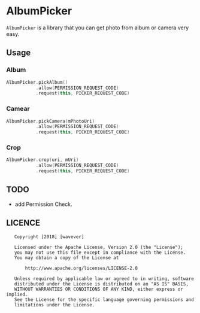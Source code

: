 # AlbumPicker

`AlbumPicker` is a library that you can get photo from album or camera very easy.

## Usage

### Album

``` kotlin
AlbumPicker.pickAlbum()
           .allow(PERMISSION_REQUEST_CODE)
           .request(this, PICKER_REQUEST_CODE)
```

### Camear

``` kotlin
AlbumPicker.pickCamera(mPhotoUri)
           .allow(PERMISSION_REQUEST_CODE)
           .request(this, PICKER_REQUEST_CODE)
```

### Crop

``` kotlin
AlbumPicker.crop(uri, mUri)
           .allow(PERMISSION_REQUEST_CODE)
           .request(this, PICKER_REQUEST_CODE)
```

## TODO 

* add Permission Check.

## LICENCE

```
   Copyright [2018] [wavever]

   Licensed under the Apache License, Version 2.0 (the "License");
   you may not use this file except in compliance with the License.
   You may obtain a copy of the License at

       http://www.apache.org/licenses/LICENSE-2.0

   Unless required by applicable law or agreed to in writing, software
   distributed under the License is distributed on an "AS IS" BASIS,
   WITHOUT WARRANTIES OR CONDITIONS OF ANY KIND, either express or implied.
   See the License for the specific language governing permissions and
   limitations under the License.
```